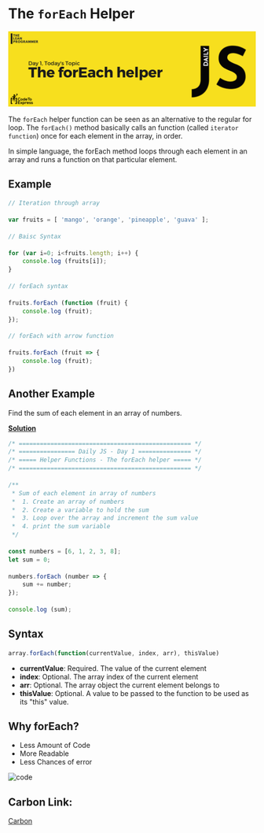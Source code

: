 # The `forEach` Helper

![The forEach helper](./cover.png)

The `forEach` helper function can be seen as an alternative to the regular for loop. The `forEach()` method basically calls an function (called `iterator function`) once for each element in the array, in order. 

In simple language, the forEach method loops through each element in an array and runs a function on that particular element.

## Example

```js
// Iteration through array

var fruits = [ 'mango', 'orange', 'pineapple', 'guava' ];

// Baisc Syntax

for (var i=0; i<fruits.length; i++) {
    console.log (fruits[i]);
}

// forEach syntax

fruits.forEach (function (fruit) {
    console.log (fruit);
});

// forEach with arrow function

fruits.forEach (fruit => {
    console.log (fruit);
})
```

## Another Example

Find the sum of each element in an array of numbers.

[**Solution**](./2.js)

```js
/* ================================================= */
/* ================ Daily JS - Day 1 =============== */
/* ===== Helper Functions - The forEach helper ===== */
/* ================================================= */

/**
 * Sum of each element in array of numbers
 *  1. Create an array of numbers
 *  2. Create a variable to hold the sum
 *  3. Loop over the array and increment the sum value
 *  4. print the sum variable
 */

const numbers = [6, 1, 2, 3, 8];
let sum = 0;

numbers.forEach (number => {
    sum += number;
});

console.log (sum);
```

## Syntax

```js
array.forEach(function(currentValue, index, arr), thisValue)
```

- **currentValue**: Required. The value of the current element
- **index**: Optional. The array index of the current element
- **arr**: Optional. The array object the current element belongs to
- **thisValue**: Optional. A value to be passed to the function to be used as its "this" value.

## Why forEach?

- Less Amount of Code
- More Readable
- Less Chances of error

![code](https://user-images.githubusercontent.com/26179770/68589845-02bfc200-04b3-11ea-8e46-a74e8de8f16c.png)

## Carbon Link:

[Carbon](https://carbon.now.sh/?bg=rgba(248%2C231%2C28%2C1)&t=blackboard&wt=none&l=auto&ds=false&dsyoff=20px&dsblur=68px&wc=true&wa=true&pv=56px&ph=56px&ln=false&fl=1&fm=Fira%20Code&fs=14px&lh=152%25&si=false&es=2x&wm=false&code=%252F*%2520%253D%253D%253D%253D%253D%253D%253D%253D%253D%253D%253D%253D%253D%253D%253D%253D%253D%253D%253D%253D%253D%253D%253D%253D%253D%253D%253D%253D%253D%253D%253D%253D%253D%253D%253D%253D%253D%253D%253D%253D%253D%253D%253D%253D%253D%253D%253D%253D%253D%2520*%252F%250A%252F*%2520%253D%253D%253D%253D%253D%253D%253D%253D%253D%253D%253D%253D%253D%253D%253D%253D%2520Daily%2520JS%2520-%2520Day%25201%2520%253D%253D%253D%253D%253D%253D%253D%253D%253D%253D%253D%253D%253D%253D%253D%2520*%252F%250A%252F*%2520%253D%253D%253D%253D%253D%2520Helper%2520Functions%2520-%2520The%2520forEach%2520helper%2520%253D%253D%253D%253D%253D%2520*%252F%250A%252F*%2520%253D%253D%253D%253D%253D%253D%253D%253D%253D%253D%253D%253D%253D%253D%253D%253D%253D%253D%253D%253D%253D%253D%253D%253D%253D%253D%253D%253D%253D%253D%253D%253D%253D%253D%253D%253D%253D%253D%253D%253D%253D%253D%253D%253D%253D%253D%253D%253D%253D%2520*%252F%250A%250A%252F**%250A%2520*%2520Sum%2520of%2520each%2520element%2520in%2520array%2520of%2520numbers%250A%2520*%2520%25201.%2520Create%2520an%2520array%2520of%2520numbers%250A%2520*%2520%25202.%2520Create%2520a%2520variable%2520to%2520hold%2520the%2520sum%250A%2520*%2520%25203.%2520Loop%2520over%2520the%2520array%2520and%2520increment%2520the%2520sum%2520value%250A%2520*%2520%25204.%2520print%2520the%2520sum%2520variable%250A%2520*%252F%250A%250Aconst%2520numbers%2520%253D%2520%255B6%252C%25201%252C%25202%252C%25203%252C%25208%255D%253B%250Alet%2520sum%2520%253D%25200%253B%250A%250Anumbers.forEach%2520(number%2520%253D%253E%2520%257B%250A%2520%2520%2520%2520sum%2520%252B%253D%2520number%253B%250A%257D)%253B%250A%250Aconsole.log%2520(sum)%253B)